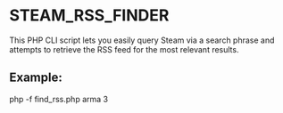 # STEAM_RSS_FINDER
This PHP CLI script lets you easily query Steam via a search phrase and attempts to retrieve the RSS feed for the most relevant results.

## Example:
php -f find_rss.php arma 3
